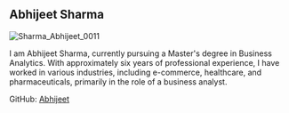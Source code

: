 ## Abhijeet Sharma

![Sharma_Abhijeet_0011](https://github.com/Abhi262626/Introduction/assets/103746095/702a3db6-5d19-4e65-baf0-c63ed02b6906)

I am Abhijeet Sharma, currently pursuing a Master's degree in Business Analytics. With approximately six years of professional experience, I have worked in various industries, including e-commerce, healthcare, and pharmaceuticals, primarily in the role of a business analyst.

GitHub: [Abhijeet](https://github.com/Abhi262626)

 
